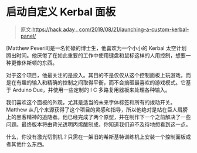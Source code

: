 # 启动自定义 Kerbal 面板

> 原文:[https://hack aday . com/2019/08/21/launching-a-custom-kerbal-panel/](https://hackaday.com/2019/08/21/launching-a-custom-kerbal-panel/)

[Matthew Peverill]是一名忙碌的博士生，他喜欢为一个小小的 Kerbal 太空计划腾出时间。他厌倦了在如此重要的工作中使用键盘和鼠标这样的人用控制，想要一种更像休斯顿的东西。

对于这个项目，他最关注的是投入。其目的不是仅仅从这个控制面板上玩游戏，而是在有趣的输入和精确的控制之间取得平衡，而不会搞砸最喜欢的游戏模式。它基于 Arduino Due，并使用一些定制的 I C 多路复用器板来处理各种输入。

我们喜欢这个面板的外观，尤其是适当的未来字体标签和所有的拨动开关。Matthew 从几个来源获得了这个项目的灵感和指导，所以他绝对是站在巨人肩膀上的黑客精神的追随者。他已经完成了两个原型，并在制作下一个之前解决了一些问题。最终版本将由背光透明丙烯酸制成，你知道我们迫不及待地想看到这一点。

什么，你没有激光切割机？只需在一架旧的希斯基特训练机上安装一个控制面板或者其他什么东西。